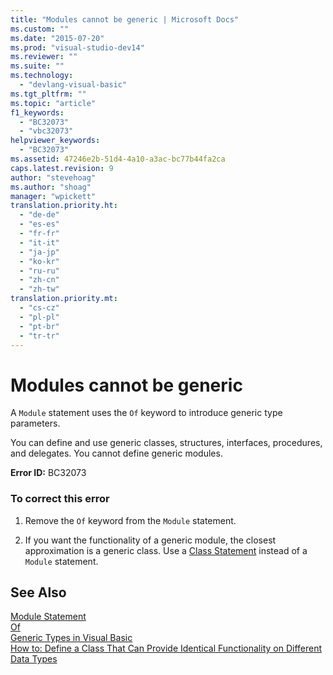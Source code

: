 ```yaml
---
title: "Modules cannot be generic | Microsoft Docs"
ms.custom: ""
ms.date: "2015-07-20"
ms.prod: "visual-studio-dev14"
ms.reviewer: ""
ms.suite: ""
ms.technology: 
  - "devlang-visual-basic"
ms.tgt_pltfrm: ""
ms.topic: "article"
f1_keywords: 
  - "BC32073"
  - "vbc32073"
helpviewer_keywords: 
  - "BC32073"
ms.assetid: 47246e2b-51d4-4a10-a3ac-bc77b44fa2ca
caps.latest.revision: 9
author: "stevehoag"
ms.author: "shoag"
manager: "wpickett"
translation.priority.ht: 
  - "de-de"
  - "es-es"
  - "fr-fr"
  - "it-it"
  - "ja-jp"
  - "ko-kr"
  - "ru-ru"
  - "zh-cn"
  - "zh-tw"
translation.priority.mt: 
  - "cs-cz"
  - "pl-pl"
  - "pt-br"
  - "tr-tr"
---
```

# Modules cannot be generic
A `Module` statement uses the `Of` keyword to introduce generic type parameters.  
  
 You can define and use generic classes, structures, interfaces, procedures, and delegates. You cannot define generic modules.  
  
 **Error ID:** BC32073  
  
### To correct this error  
  
1.  Remove the `Of` keyword from the `Module` statement.  
  
2.  If you want the functionality of a generic module, the closest approximation is a generic class. Use a [Class Statement](../../visual-basic/language-reference/statements/class-statement.md) instead of a `Module` statement.  
  
## See Also  
 [Module Statement](../../visual-basic/language-reference/statements/module-statement.md)   
 [Of](../../visual-basic/language-reference/statements/of-clause.md)   
 [Generic Types in Visual Basic](../../visual-basic/programming-guide/language-features/data-types/generic-types.md)   
 [How to: Define a Class That Can Provide Identical Functionality on Different Data Types](../../visual-basic/programming-guide/language-features/data-types/how-to-define-a-class-that-can-provide-identical-functionality.md)